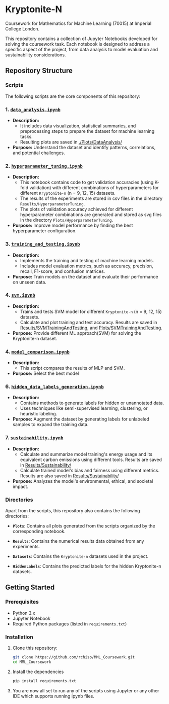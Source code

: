 # Kryptonite-N

Coursework for Mathematics for Machine Learning (70015) at Imperial College London. 

This repository contains a collection of Jupyter Notebooks developed for solving the coursework task. Each notebook is designed to address a specific aspect of the project, from data analysis to model evaluation and sustainability considerations.

## Repository Structure

### Scripts  
The following scripts are the core components of this repository:

### 1. [`data_analysis.ipynb`](./data_analysis.ipynb)
- **Description:** 
  - It includes data visualization, statistical summaries, and preprocessing steps to prepare the dataset for machine learning tasks.
  - Resulting plots are saved in [./Plots/DataAnalysis/](./Plots/DataAnalysis/)
- **Purpose:** Understand the dataset and identify patterns, correlations, and potential challenges.

### 2. [`hyperparameter_tuning.ipynb`](./hyperparameter_tuning.ipynb)
- **Description:** 
  - This notebook contains code to get validation accuracies (using K-fold validation) with different combinations of hyperparameters for different `Kryptonite-n` (n = 9, 12, 15) datasets.
  - The results of the experiments are stored in csv files in the directory `Results/HyperparameterTuning`.
  - The plots of validation accuracy achieved for different hyperparameter combinations are generated and stored as svg files in the directory `Plots/HyperparameterTuning`.
- **Purpose:** Improve model performance by finding the best hyperparameter configuration.

### 3. [`training_and_testing.ipynb`](./training_and_testing.ipynb)
- **Description:** 
  - Implements the training and testing of machine learning models.
  - Includes model evaluation metrics, such as accuracy, precision, recall, F1-score, and confusion matrices.
- **Purpose:** Train models on the dataset and evaluate their performance on unseen data.

### 4. [`svm.ipynb`](./svm.ipynb)
- **Description:** 
  - Trains and tests SVM model for different `Kryptonite-n` (n = 9, 12, 15) datasets.
  - Calculate and plot training and test accuracy. Results are saved in [Results/SVMTrainingAndTesting](./Results/SVMTrainingAndTesting/), and [Plots/SVMTrainingAndTesting](./Plots/SVMTrainingAndTesting/).
- **Purpose:** Provide different ML approach(SVM) for solving the Kryptonite-n dataset.

### 4. [`model_comparison.ipynb`](./model_comparison.ipynb)
- **Description:** 
  - This script compares the results of MLP and SVM.
- **Purpose:** Select the best model

### 6. [`hidden_data_labels_generation.ipynb`]()
- **Description:** 
  - Contains methods to generate labels for hidden or unannotated data.
  - Uses techniques like semi-supervised learning, clustering, or heuristic labeling.
- **Purpose:** Augment the dataset by generating labels for unlabeled samples to expand the training data.

### 7. [`sustainability.ipynb`](./sustainability.ipynb)
- **Description:** 
  - Calculate and summarize model training's energy usage and its equivalent carbon emissions using different tools. Results are saved in [Results/Sustainability/](./Results/Sustainability/)
  - Calculate trained model's bias and fairness using different metrics. Results are also saved in [Results/Sustainability/](./Results/Sustainability/)
- **Purpose:** Analyzes the model's environmental, ethical, and societal impact.

### Directories  
Apart from the scripts, this repository also contains the following directories:  

- **`Plots`**: Contains all plots generated from the scripts organized by the corresponding notebook.  

- **`Results`**: Contains the numerical results data obtained from any experiments.

- **`Datasets`**: Contains the `Kryptonite-n` datasets used in the project.  

- **`HiddenLabels`**: Contains the predicted labels for the hidden Kryptonite-n datasets.

## Getting Started

### Prerequisites
- Python 3.x
- Jupyter Notebook
- Required Python packages (listed in `requirements.txt`)

### Installation
1. Clone this repository:
   ```bash
   git clone https://github.com/rchiso/MML_Coursework.git
   cd MML_Coursework
   ```

2. Install the dependencies
    ```bash
    pip install requirements.txt
    ```

3. You are now all set to run any of the scripts using Jupyter or any other IDE which supports running ipynb files.

